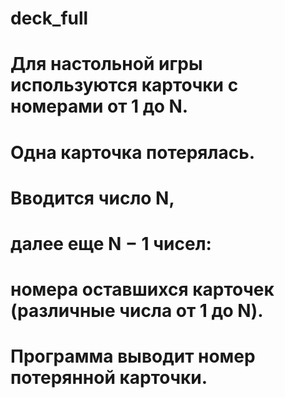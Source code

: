 # deck_full

# Для настольной игры используются карточки с номерами от 1 до N.
# Одна карточка потерялась.
#
# Вводится число N,
# далее еще N − 1 чисел:
# номера оставшихся карточек (различные числа от 1 до N).
# Программа выводит номер потерянной карточки.